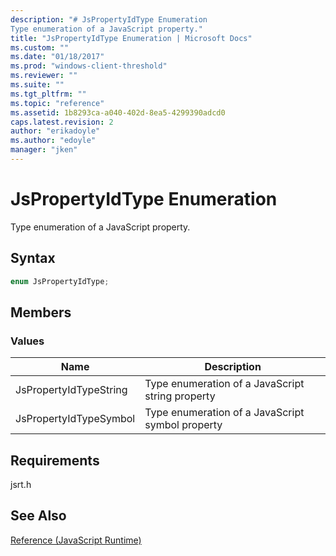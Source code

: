 ```yaml
---
description: "# JsPropertyIdType Enumeration
Type enumeration of a JavaScript property."
title: "JsPropertyIdType Enumeration | Microsoft Docs"
ms.custom: ""
ms.date: "01/18/2017"
ms.prod: "windows-client-threshold"
ms.reviewer: ""
ms.suite: ""
ms.tgt_pltfrm: ""
ms.topic: "reference"
ms.assetid: 1b8293ca-a040-402d-8ea5-4299390adcd0
caps.latest.revision: 2
author: "erikadoyle"
ms.author: "edoyle"
manager: "jken"
---
```

# JsPropertyIdType Enumeration
Type enumeration of a JavaScript property.  
  
## Syntax  
  
```cpp  
enum JsPropertyIdType;  
```  
  
## Members  
  
### Values  
  
|Name|Description|  
|----------|-----------------|  
|JsPropertyIdTypeString|Type enumeration of a JavaScript string property|  
|JsPropertyIdTypeSymbol|Type enumeration of a JavaScript symbol property|  
  
## Requirements  
 jsrt.h  
  
## See Also  
 [Reference (JavaScript Runtime)](../chakra-hosting/reference-javascript-runtime.md)